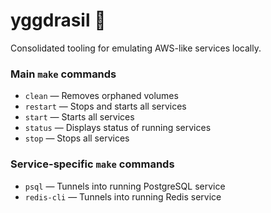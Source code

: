 # yggdrasil :rainbow:

Consolidated tooling for emulating AWS-like services locally.

### Main `make` commands

- `clean` &mdash; Removes orphaned volumes
- `restart` &mdash; Stops and starts all services
- `start` &mdash; Starts all services
- `status` &mdash; Displays status of running services
- `stop` &mdash; Stops all services

### Service-specific `make` commands

- `psql` &mdash; Tunnels into running PostgreSQL service
- `redis-cli` &mdash; Tunnels into running Redis service
